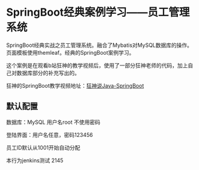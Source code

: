 # SpringBoot经典案例学习——员工管理系统

SpringBoot经典实战之员工管理系统。融合了Mybatis对MySQL数据库的操作。页面模板使用themleaf。经典的SpringBoot案例学习。

这个案例是在观看b站狂神的教学视频后，使用了一部分狂神老师的代码，加上自己对数据库部分的补充写出的。

狂神的SpringBoot教学视频地址：[狂神说Java-SpringBoot](https://www.bilibili.com/video/BV1PE411i7CV?t=26&p=34)

## 默认配置

数据库：MySQL 用户名root 不使用密码

登陆界面：用户名任意，密码123456

员工ID默认从1001开始自动分配

本行为jenkins测试
2145